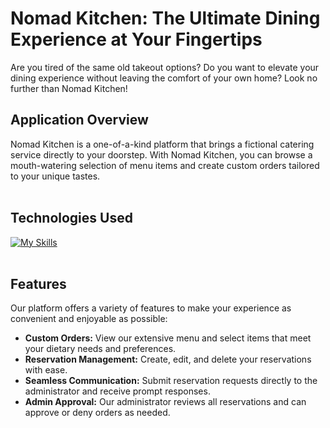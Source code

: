 # Nomad Kitchen: The Ultimate Dining Experience at Your Fingertips

Are you tired of the same old takeout options? Do you want to elevate your dining experience without leaving the comfort of your own home? Look no further than Nomad Kitchen!

## Application Overview

Nomad Kitchen is a one-of-a-kind platform that brings a fictional catering service directly to your doorstep. With Nomad Kitchen, you can browse a mouth-watering selection of menu items and create custom orders tailored to your unique tastes.
<br />
<br />

## Technologies Used

[![My Skills](https://skills.thijs.gg/icons?i=js,react,html,css,bootstrap)](https://skills.thijs.gg)
<br />
<br />

## Features

Our platform offers a variety of features to make your experience as convenient and enjoyable as possible:

- <strong>Custom Orders:</strong> View our extensive menu and select items that meet your dietary needs and preferences.
- <strong>Reservation Management:</strong> Create, edit, and delete your reservations with ease.
- <strong>Seamless Communication:</strong> Submit reservation requests directly to the administrator and receive prompt responses.
- <strong>Admin Approval:</strong> Our administrator reviews all reservations and can approve or deny orders as needed.

